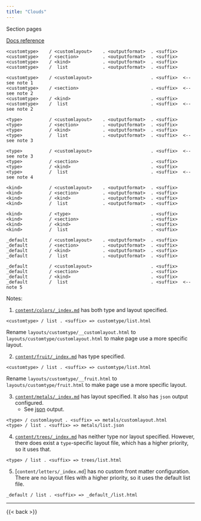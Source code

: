 ```yaml
---
title: "Clouds"
---
```


Section pages

[Docs reference](https://gohugo.io/templates/lookup-order/#examples-layout-lookup-for-section-pages)

```
<customtype>    / <customlayout>    . <outputformat>  . <suffix>
<customtype>    / <section>         . <outputformat>  . <suffix>
<customtype>    / <kind>            . <outputformat>  . <suffix>
<customtype>    /  list             . <outputformat>  . <suffix>  

<customtype>    / <customlayout>                      . <suffix>  <-- see note 1
<customtype>    / <section>                           . <suffix>  <-- see note 2
<customtype>    / <kind>                              . <suffix>
<customtype>    /  list                               . <suffix>  <-- see note 2

<type>          / <customlayout>    . <outputformat>  . <suffix>
<type>          / <section>         . <outputformat>  . <suffix>
<type>          / <kind>            . <outputformat>  . <suffix>
<type>          /  list             . <outputformat>  . <suffix>  <-- see note 3

<type>          / <customlayout>                      . <suffix>  <-- see note 3
<type>          / <section>                           . <suffix>
<type>          / <kind>                              . <suffix>
<type>          /  list                               . <suffix>  <-- see note 4

<kind>          / <customlayout>    . <outputformat>  . <suffix>
<kind>          / <section>         . <outputformat>  . <suffix>
<kind>          / <kind>            . <outputformat>  . <suffix>
<kind>          /  list             . <outputformat>  . <suffix>

<kind>          / <type>                              . <suffix>
<kind>          / <section>                           . <suffix>
<kind>          / <kind>                              . <suffix>
<kind>          /  list                               . <suffix>

_default        / <customlayout>    . <outputformat>  . <suffix>
_default        / <section>         . <outputformat>  . <suffix>
_default        / <kind>            . <outputformat>  . <suffix>
_default        /  list             . <outputformat>  . <suffix>

_default        / <customlayout>                      . <suffix>
_default        / <section>                           . <suffix>
_default        / <kind>                              . <suffix>
_default        /  list                               . <suffix>  <-- note 5

```

Notes:

1. [`content/colors/_index.md`](/colors/) has both type and layout specified. 
```
<customtype> / list . <suffix> => customtype/list.html
```

Rename `layouts/customtype/__customlayout.html` to `layouts/customtype/customlayout.html` to make page use a more specific layout.


2. [`content/fruit/_index.md`](/fruit/) has type specified.
```
<customtype> / list . <suffix> => customtype/list.html
```

Rename `layouts/customtype/__fruit.html` to `layouts/customtype/fruit.html` to make page use a more specific layout.


3. [`content/metals/_index.md`](/metals/) has layout specified. It also has `json` output configured.
      - See [json](/metals/index.json) output.
```
<type> / customlayout . <suffix> => metals/customlayout.html
<type> / list . <suffix> => metals/list.json
```


4. [`content/trees/_index.md`](/trees/) has neither type nor layout specified. However, there does exist a `type`-specific layout file,
which has a higher priority, so it uses that.
```
<type> / list . <suffix> => trees/list.html
```

5. [`content/letters/_index.md`] has no custom front matter configuration. There are no layout files with a higher priority, so it uses the default list file.
```
_default / list . <suffix> => _default_/list.html

```

---

{{< back >}}